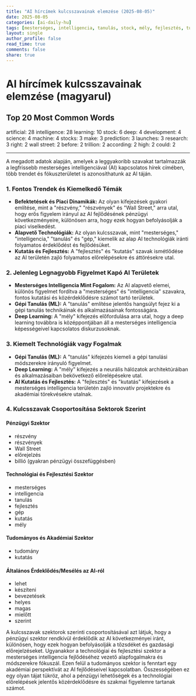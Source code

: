 ```yaml
---
title: "AI hírcímek kulcsszavainak elemzése (2025-08-05)"
date: 2025-08-05
categories: [ai-daily-hu]
tags: [mesterséges, intelligencia, tanulás, stock, mély, fejlesztés, tudomány, gép, stocks, készít, előrejelzés, launches, kutatás, jobb, wall street, előtt, trillió, szerint, magas, tudna]
layout: single
author_profile: false
read_time: true
comments: false
share: true
---
```


# AI hírcímek kulcsszavainak elemzése (magyarul)

## Top 20 Most Common Words

artificial: 28
intelligence: 28
learning: 10
stock: 6
deep: 4
development: 4
science: 4
machine: 4
stocks: 3
make: 3
prediction: 3
launches: 3
research: 3
right: 2
wall street: 2
before: 2
trillion: 2
according: 2
high: 2
could: 2

---

A megadott adatok alapján, amelyek a leggyakoribb szavakat tartalmazzák a legfrissebb mesterséges intelligenciával (AI) kapcsolatos hírek címében, több trendet és fókuszterületet is azonosíthatunk az AI táján.

### 1. Fontos Trendek és Kiemelkedő Témák
- **Befektetések és Piaci Dinamikák:** Az olyan kifejezések gyakori említése, mint a "részvény," "részvények" és "Wall Street," arra utal, hogy erős figyelem irányul az AI fejlődésének pénzügyi következményeire, különösen arra, hogy ezek hogyan befolyásolják a piaci viselkedést.
- **Alapvető Technológiák:** Az olyan kulcsszavak, mint "mesterséges," "intelligencia," "tanulás" és "gép," kiemelik az alap AI technológiák iránti folyamatos érdeklődést és fejlődésüket.
- **Kutatás és Fejlesztés:** A "fejlesztés" és "kutatás" szavak ismétlődése az AI területén zajló folyamatos előrelépésekre és áttörésekre utal.

### 2. Jelenleg Legnagyobb Figyelmet Kapó AI Területek
- **Mesterséges Intelligencia Mint Fogalom:** Az AI alapvető elemei, különös figyelmet fordítva a "mesterséges" és "intelligencia" szavakra, fontos kutatási és közérdeklődésre számot tartó területek.
- **Gépi Tanulás (ML):** A "tanulás" említése jelentős hangsúlyt fejez ki a gépi tanulás technikáinak és alkalmazásainak fontosságára.
- **Deep Learning:** A "mély" kifejezés előfordulása arra utal, hogy a deep learning továbbra is középpontjában áll a mesterséges intelligencia képességeivel kapcsolatos diskurzusoknak.

### 3. Kiemelt Technológiák vagy Fogalmak
- **Gépi Tanulás (ML):** A "tanulás" kifejezés kiemeli a gépi tanulási módszerekre irányuló figyelmet.
- **Deep Learning:** A "mély" kifejezés a neurális hálózatok architektúráiban és alkalmazásaiban bekövetkező előrelépésekre utal.
- **AI Kutatás és Fejlesztés:** A "fejlesztés" és "kutatás" kifejezések a mesterséges intelligencia területén zajló innovatív projektekre és akadémiai törekvésekre utalnak.

### 4. Kulcsszavak Csoportosítása Sektorok Szerint

#### **Pénzügyi Szektor**
- részvény
- részvények
- Wall Street
- előrejelzés
- billió (gyakran pénzügyi összefüggésben)

#### **Technológiai és Fejlesztési Szektor**
- mesterséges
- intelligencia
- tanulás
- fejlesztés
- gép
- kutatás
- mély

#### **Tudományos és Akadémiai Szektor**
- tudomány
- kutatás

#### **Általános Érdeklődés/Mesélés az AI-ról**
- lehet
- készíteni
- bevezetések
- helyes
- magas
- mielőtt
- szerint

A kulcsszavak szektorok szerinti csoportosításával azt látjuk, hogy a pénzügyi szektor rendkívül érdeklődik az AI következményei iránt, különösen, hogy ezek hogyan befolyásolják a tőzsdéket és gazdasági előrejelzéseket. Ugyanakkor a technológiai és fejlesztési szektor a mesterséges intelligencia fejlődéséhez vezető alapfogalmakra és módszerekre fókuszál. Ezen felül a tudományos szektor is fenntart egy akadémiai perspektívát az AI fejlődéseivel kapcsolatban. Összességében ez egy olyan tájat tükröz, ahol a pénzügyi lehetőségek és a technológiai előrelépések jelentős közérdeklődésre és szakmai figyelemre tartanak számot.